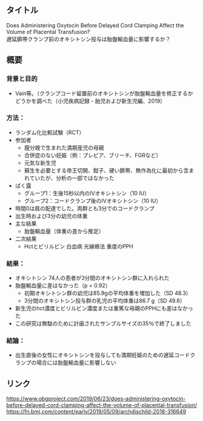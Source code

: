 ## タイトル
Does Administering Oxytocin Before Delayed Cord Clamping Affect the Volume of Placental Transfusion?  
遅延臍帯クランプ前のオキシトシン投与は胎盤輸血量に影響するか？

## 概要
### 背景と目的
* Vain等。（クランプコード留置前のオキシトシンが胎盤輸血量を修正するかどうかを調べた（小児疾病記録 - 胎児および新生児編、2019）  
### 方法： 
* ランダム化比較試験（RCT）
* 参加者
  * 膣分娩で生まれた満期産児の母親
  * 合併症のない妊娠（例：プレビア、ブリーチ、FGRなど）
  * 元気な新生児
  * 蘇生を必要とする帝王切開、鉗子、硬い臍帯、無作為化に最初から含まれていたが、分析の一部ではなかった
* ばく露
  * グループ1：生後15秒以内のIVオキシトシン（10 IU）
  * グループ2：コードクランプ後のIVオキシトシン（10 IU）
* 時間0は肩の配達でした。両群とも3分でのコードクランプ
* 出生時および3分の幼児の体重
* 主な結果
  * 胎盤輸血量（体重の差から推定）
* 二次結果
  * Hctとビリルビン 白血病 光線療法 重度のPPH
### 結果： 
* オキシトシン 74人の患者が3分間のオキシトシン群に入れられた
* 胎盤輸血量に差はなかった（p = 0.92）
  * 初期オキシトシン群の幼児は85.9gの平均体重を増加した（SD 48.3）
  * 3分間のオキシトシン投与群の乳児の平均体重は86.7 g（SD 49.6）
* 新生児のhct濃度とビリルビン濃度または重篤な母親のPPHにも差はなかった
* この研究は無駄のために計画されたサンプルサイズの35％で終了しました
### 結論： 
* 出生直後の女性にオキシトシンを投与しても満期妊娠のための遅延コードクランプの場合には胎盤輸血量に影響しない 

## リンク
https://www.obgproject.com/2019/06/23/does-administering-oxytocin-before-delayed-cord-clamping-affect-the-volume-of-placental-transfusion/  
https://fn.bmj.com/content/early/2019/05/09/archdischild-2018-316649
